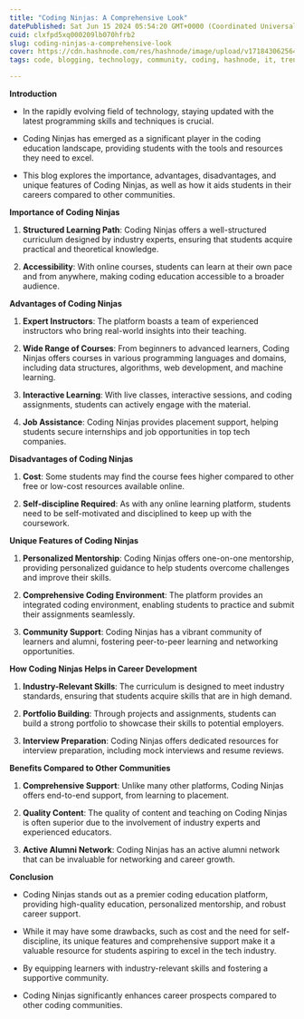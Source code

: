 ```yaml
---
title: "Coding Ninjas: A Comprehensive Look"
datePublished: Sat Jun 15 2024 05:54:20 GMT+0000 (Coordinated Universal Time)
cuid: clxfpd5xq000209lb070hfrb2
slug: coding-ninjas-a-comprehensive-look
cover: https://cdn.hashnode.com/res/hashnode/image/upload/v1718430625642/13d41643-d493-4810-abd4-a6184f1313de.png
tags: code, blogging, technology, community, coding, hashnode, it, trending, coder, hashnodecommunity, technical-writing-1, hashnodebootcamp, viral, blogswithcc, coding-ninjas

---
```


**Introduction**

* In the rapidly evolving field of technology, staying updated with the latest programming skills and techniques is crucial.
    
* Coding Ninjas has emerged as a significant player in the coding education landscape, providing students with the tools and resources they need to excel.
    
* This blog explores the importance, advantages, disadvantages, and unique features of Coding Ninjas, as well as how it aids students in their careers compared to other communities.
    

**Importance of Coding Ninjas**

1. **Structured Learning Path**: Coding Ninjas offers a well-structured curriculum designed by industry experts, ensuring that students acquire practical and theoretical knowledge.
    
2. **Accessibility**: With online courses, students can learn at their own pace and from anywhere, making coding education accessible to a broader audience.
    

**Advantages of Coding Ninjas**

1. **Expert Instructors**: The platform boasts a team of experienced instructors who bring real-world insights into their teaching.
    
2. **Wide Range of Courses**: From beginners to advanced learners, Coding Ninjas offers courses in various programming languages and domains, including data structures, algorithms, web development, and machine learning.
    
3. **Interactive Learning**: With live classes, interactive sessions, and coding assignments, students can actively engage with the material.
    
4. **Job Assistance**: Coding Ninjas provides placement support, helping students secure internships and job opportunities in top tech companies.
    

**Disadvantages of Coding Ninjas**

1. **Cost**: Some students may find the course fees higher compared to other free or low-cost resources available online.
    
2. **Self-discipline Required**: As with any online learning platform, students need to be self-motivated and disciplined to keep up with the coursework.
    

**Unique Features of Coding Ninjas**

1. **Personalized Mentorship**: Coding Ninjas offers one-on-one mentorship, providing personalized guidance to help students overcome challenges and improve their skills.
    
2. **Comprehensive Coding Environment**: The platform provides an integrated coding environment, enabling students to practice and submit their assignments seamlessly.
    
3. **Community Support**: Coding Ninjas has a vibrant community of learners and alumni, fostering peer-to-peer learning and networking opportunities.
    

**How Coding Ninjas Helps in Career Development**

1. **Industry-Relevant Skills**: The curriculum is designed to meet industry standards, ensuring that students acquire skills that are in high demand.
    
2. **Portfolio Building**: Through projects and assignments, students can build a strong portfolio to showcase their skills to potential employers.
    
3. **Interview Preparation**: Coding Ninjas offers dedicated resources for interview preparation, including mock interviews and resume reviews.
    

**Benefits Compared to Other Communities**

1. **Comprehensive Support**: Unlike many other platforms, Coding Ninjas offers end-to-end support, from learning to placement.
    
2. **Quality Content**: The quality of content and teaching on Coding Ninjas is often superior due to the involvement of industry experts and experienced educators.
    
3. **Active Alumni Network**: Coding Ninjas has an active alumni network that can be invaluable for networking and career growth.
    

**Conclusion**

* Coding Ninjas stands out as a premier coding education platform, providing high-quality education, personalized mentorship, and robust career support.
    
* While it may have some drawbacks, such as cost and the need for self-discipline, its unique features and comprehensive support make it a valuable resource for students aspiring to excel in the tech industry.
    
* By equipping learners with industry-relevant skills and fostering a supportive community.
    
* Coding Ninjas significantly enhances career prospects compared to other coding communities.